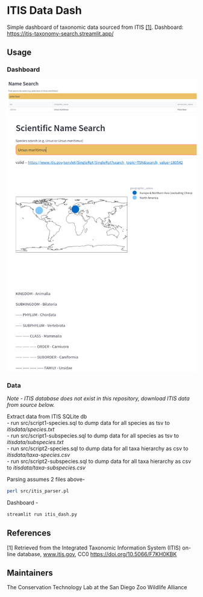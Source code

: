 # ITIS Data Dash

Simple dashboard of taxonomic data sourced from ITIS [[1]](#1).
Dashboard: https://itis-taxonomy-search.streamlit.app/

## Usage

### Dashboard
![Name Search](data/name_search.png)
![Scientific Name Search](data/sci_name_search.png)

### Data
*Note - ITIS database does not exist in this repository, download ITIS data from source below.* 

Extract data from ITIS SQLite db  
    - run src/script1-species.sql to dump data for all species as tsv to *itisdata/species.txt*  
    - run src/script1-subspecies.sql to dump data for all species as tsv to *itisdata/subspecies.txt*  
    - run src/script2-species.sql to dump data for all taxa hierarchy as csv to *itisdata/taxa-species.csv*  
    - run src/script2-subspecies.sql to dump data for all taxa hierarchy as csv to *itisdata/taxa-subspecies.csv*  

Parsing assumes 2 files above- 
```bash
perl src/itis_parser.pl 
```

Dashboard -
```bash
streamlit run itis_dash.py
```
## References
<a id="1">[1]</a> 
Retrieved from the Integrated Taxonomic Information System (ITIS) on-line database, www.itis.gov, CC0
https://doi.org/10.5066/F7KH0KBK

## Maintainers
The Conservation Technology Lab at the San Diego Zoo Wildlife Alliance

